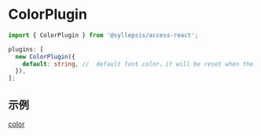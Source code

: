 # ColorPlugin <!-- {docsify-ignore-all} -->

```typescript
import { ColorPlugin } from '@syllepsis/access-react';

plugins: [
  new ColorPlugin({
    default: string, //  default font color，it will be reset when the attribute equal，default is '#000000'
  }),
];
```

## 示例

[color](https://codesandbox.io/s/plugin-color-g18vz?hidenavigation=1 ':include :type=iframe width=100% height=500px')
